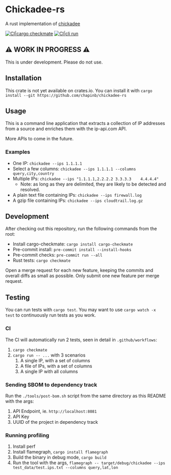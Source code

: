 # Chickadee-rs

A rust implementation of [chickadee](https://github.com/chapinb/chickadee)

[![CI|cargo checkmate](https://github.com/chapinb/chickadee-rs/actions/workflows/cargo-checkmate.yaml/badge.svg?branch=main)](https://github.com/chapinb/chickadee-rs/actions/workflows/cargo-checkmate.yaml)
[![CI|cli run](https://github.com/chapinb/chickadee-rs/actions/workflows/cargo-run.yaml/badge.svg?branch=main)](https://github.com/chapinb/chickadee-rs/actions/workflows/cargo-run.yaml)

## ⚠️  WORK IN PROGRESS ⚠️

This is under development. Please do not use.

## Installation

This crate is not yet available on crates.io. You can install it with
`cargo install --git https://github.com/chapinb/chickadee-rs`

## Usage

This is a command line application that extracts a collection of IP addresses from
a source and enriches them with the ip-api.com API.

More APIs to come in the future.

### Examples

* One IP: `chickadee --ips 1.1.1.1`
* Select a few columns: `chickadee --ips 1.1.1.1 --columns query,city,country`
* Multiple IPs: `chickadee --ips "1.1.1.1,2.2.2.2 3.3.3.3    4.4.4.4"`
  * Note: as long as they are delimited, they are likely to be detected and resolved.
* A plain text file containing IPs: `chickadee --ips firewall.log`
* A gzip file containing IPs: `chickadee --ips cloudtrail.log.gz`

## Development

After checking out this repository, run the following commands from the root:

* Install cargo-checkmate: `cargo install cargo-checkmate`
* Pre-commit install: `pre-commit install --install-hooks`
* Pre-commit checks: `pre-commit run --all`
* Rust tests: `cargo checkmate`

Open a merge request for each new feature, keeping the commits and overall
diffs as small as possible. Only submit one new feature per merge request.

## Testing

You can run tests with `cargo test`. You may want to use `cargo watch -x test`
to continuously run tests as you work.

### CI

The CI will automatically run 2 tests, seen in detail in `.github/workflows`:

1. `cargo checkmate`
2. `cargo run -- ...` with 3 scenarios
   1. A single IP, with a set of columns
   2. A file of IPs, with a set of columns
   3. A single IP with all columns

### Sending SBOM to dependency track

Run the `./tools/post-bom.sh` script from the same directory as this README with the args:

1. API Endpoint, ie. `http://localhost:8081`
2. API Key
3. UUID of the project in dependency track

### Running profiling

1. Install perf
2. Install flamegraph, `cargo install flamegraph`
3. Build the binary in debug mode, `cargo build`
4. Run the tool with the args, `flamegraph -- target/debug/chickadee --ips test_data/test.ips.txt --columns query,lat,lon`
